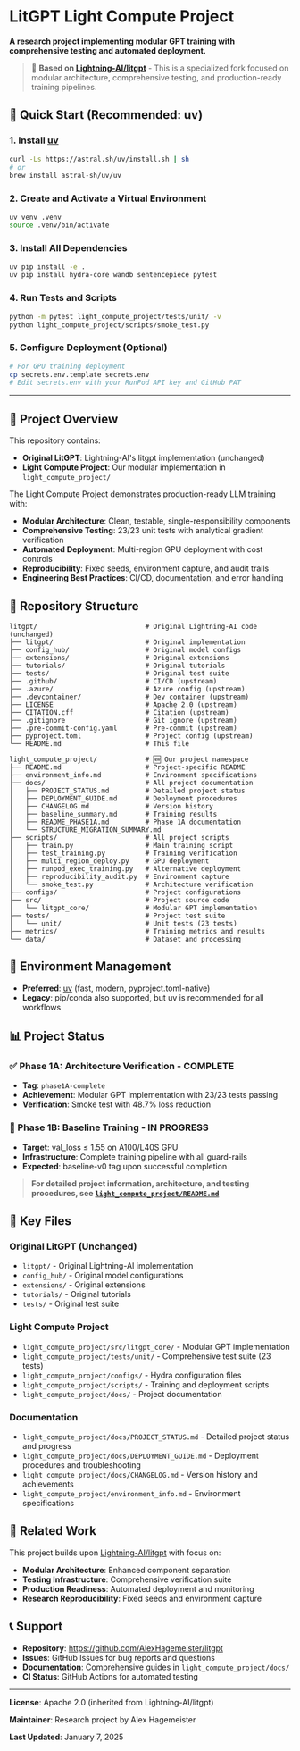 # LitGPT Light Compute Project

**A research project implementing modular GPT training with comprehensive testing and automated deployment.**

> 🔗 **Based on [Lightning-AI/litgpt](https://github.com/Lightning-AI/litgpt)** - This is a specialized fork focused on modular architecture, comprehensive testing, and production-ready training pipelines.

## 🚀 Quick Start (Recommended: uv)

### 1. Install [uv](https://github.com/astral-sh/uv)

```bash
curl -Ls https://astral.sh/uv/install.sh | sh
# or
brew install astral-sh/uv/uv
```

### 2. Create and Activate a Virtual Environment

```bash
uv venv .venv
source .venv/bin/activate
```

### 3. Install All Dependencies

```bash
uv pip install -e .
uv pip install hydra-core wandb sentencepiece pytest
```

### 4. Run Tests and Scripts

```bash
python -m pytest light_compute_project/tests/unit/ -v
python light_compute_project/scripts/smoke_test.py
```

### 5. Configure Deployment (Optional)

```bash
# For GPU training deployment
cp secrets.env.template secrets.env
# Edit secrets.env with your RunPod API key and GitHub PAT
```

---

## 🎯 Project Overview

This repository contains:

- **Original LitGPT**: Lightning-AI's litgpt implementation (unchanged)
- **Light Compute Project**: Our modular implementation in `light_compute_project/`

The Light Compute Project demonstrates production-ready LLM training with:

- **Modular Architecture**: Clean, testable, single-responsibility components
- **Comprehensive Testing**: 23/23 unit tests with analytical gradient verification
- **Automated Deployment**: Multi-region GPU deployment with cost controls
- **Reproducibility**: Fixed seeds, environment capture, and audit trails
- **Engineering Best Practices**: CI/CD, documentation, and error handling

## 📁 Repository Structure

```
litgpt/                           # Original Lightning-AI code (unchanged)
├── litgpt/                       # Original implementation
├── config_hub/                   # Original model configs
├── extensions/                   # Original extensions
├── tutorials/                    # Original tutorials
├── tests/                        # Original test suite
├── .github/                      # CI/CD (upstream)
├── .azure/                       # Azure config (upstream)
├── .devcontainer/                # Dev container (upstream)
├── LICENSE                       # Apache 2.0 (upstream)
├── CITATION.cff                  # Citation (upstream)
├── .gitignore                    # Git ignore (upstream)
├── .pre-commit-config.yaml       # Pre-commit (upstream)
├── pyproject.toml                # Project config (upstream)
└── README.md                     # This file

light_compute_project/            # 🆕 Our project namespace
├── README.md                     # Project-specific README
├── environment_info.md           # Environment specifications
├── docs/                         # All project documentation
│   ├── PROJECT_STATUS.md         # Detailed project status
│   ├── DEPLOYMENT_GUIDE.md       # Deployment procedures
│   ├── CHANGELOG.md              # Version history
│   ├── baseline_summary.md       # Training results
│   ├── README_PHASE1A.md         # Phase 1A documentation
│   └── STRUCTURE_MIGRATION_SUMMARY.md
├── scripts/                      # All project scripts
│   ├── train.py                  # Main training script
│   ├── test_training.py          # Training verification
│   ├── multi_region_deploy.py    # GPU deployment
│   ├── runpod_exec_training.py   # Alternative deployment
│   ├── reproducibility_audit.py  # Environment capture
│   └── smoke_test.py             # Architecture verification
├── configs/                      # Project configurations
├── src/                          # Project source code
│   └── litgpt_core/              # Modular GPT implementation
├── tests/                        # Project test suite
│   └── unit/                     # Unit tests (23 tests)
├── metrics/                      # Training metrics and results
└── data/                         # Dataset and processing
```

## 📝 Environment Management

- **Preferred**: [uv](https://github.com/astral-sh/uv) (fast, modern, pyproject.toml-native)
- **Legacy**: pip/conda also supported, but uv is recommended for all workflows

## 📊 Project Status

### ✅ Phase 1A: Architecture Verification - COMPLETE

- **Tag**: `phase1A-complete`
- **Achievement**: Modular GPT implementation with 23/23 tests passing
- **Verification**: Smoke test with 48.7% loss reduction

### 🔄 Phase 1B: Baseline Training - IN PROGRESS

- **Target**: val_loss ≤ 1.55 on A100/L40S GPU
- **Infrastructure**: Complete training pipeline with all guard-rails
- **Expected**: baseline-v0 tag upon successful completion

> **For detailed project information, architecture, and testing procedures, see [`light_compute_project/README.md`](light_compute_project/README.md)**

## 📁 Key Files

### Original LitGPT (Unchanged)

- `litgpt/` - Original Lightning-AI implementation
- `config_hub/` - Original model configurations
- `extensions/` - Original extensions
- `tutorials/` - Original tutorials
- `tests/` - Original test suite

### Light Compute Project

- `light_compute_project/src/litgpt_core/` - Modular GPT implementation
- `light_compute_project/tests/unit/` - Comprehensive test suite (23 tests)
- `light_compute_project/configs/` - Hydra configuration files
- `light_compute_project/scripts/` - Training and deployment scripts
- `light_compute_project/docs/` - Project documentation

### Documentation

- `light_compute_project/docs/PROJECT_STATUS.md` - Detailed project status and progress
- `light_compute_project/docs/DEPLOYMENT_GUIDE.md` - Deployment procedures and troubleshooting
- `light_compute_project/docs/CHANGELOG.md` - Version history and achievements
- `light_compute_project/environment_info.md` - Environment specifications

## 🔗 Related Work

This project builds upon [Lightning-AI/litgpt](https://github.com/Lightning-AI/litgpt) with focus on:

- **Modular Architecture**: Enhanced component separation
- **Testing Infrastructure**: Comprehensive verification suite
- **Production Readiness**: Automated deployment and monitoring
- **Research Reproducibility**: Fixed seeds and environment capture

## 📞 Support

- **Repository**: https://github.com/AlexHagemeister/litgpt
- **Issues**: GitHub Issues for bug reports and questions
- **Documentation**: Comprehensive guides in `light_compute_project/docs/`
- **CI Status**: GitHub Actions for automated testing

---

**License**: Apache 2.0 (inherited from Lightning-AI/litgpt)

**Maintainer**: Research project by Alex Hagemeister

**Last Updated**: January 7, 2025
